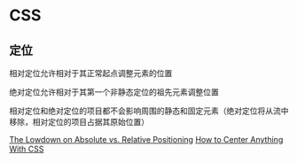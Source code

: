# CSS

## 定位

相对定位允许相对于其正常起点调整元素的位置

绝对定位允许相对于其第一个非静态定位的祖先元素调整位置

相对定位和绝对定位的项目都不会影响周围的静态和固定元素（绝对定位将从流中移除，相对定位的项目占据其原始位置）

[The Lowdown on Absolute vs. Relative Positioning](https://designshack.net/articles/css/the-lowdown-on-absolute-vs-relative-positioning/)
[How to Center Anything With CSS](https://designshack.net/articles/css/how-to-center-anything-with-css/)
